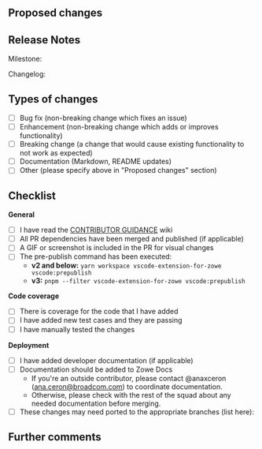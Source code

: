 ## Proposed changes

<!-- Describe the big picture of your changes here to communicate to the maintainers why we should accept this pull request. If it fixes a bug or resolves a feature request, be sure to link to that issue. -->

## Release Notes

<!-- Include the Milestone Number and a small description of your change that will be added to the changelog. -->
<!-- If there is a linked issue, it should have the same milestone as this PR. -->

Milestone:

Changelog:

## Types of changes

<!-- What types of changes does your code introduce to Zowe Explorer? Put an `x` in all boxes that apply. -->

- [ ] Bug fix (non-breaking change which fixes an issue)
- [ ] Enhancement (non-breaking change which adds or improves functionality)
- [ ] Breaking change (a change that would cause existing functionality to not work as expected)
- [ ] Documentation (Markdown, README updates)
- [ ] Other (please specify above in "Proposed changes" section)

## Checklist

<!-- Put an `x` in all boxes that apply. You can also fill these out after creating the PR. If you're unsure about any of them, don't hesitate to ask. We're here to help! This checklist will be used as reference for both the contributor and the reviewer. -->

**General**

- [ ] I have read the [CONTRIBUTOR GUIDANCE](https://github.com/zowe/zowe-explorer-vscode/wiki/Best-Practices:-Contributor-Guidance) wiki
- [ ] All PR dependencies have been merged and published (if applicable)
- [ ] A GIF or screenshot is included in the PR for visual changes
- [ ] The pre-publish command has been executed:
  - **v2 and below:** `yarn workspace vscode-extension-for-zowe vscode:prepublish`
  - **v3:** `pnpm --filter vscode-extension-for-zowe vscode:prepublish`

**Code coverage**

- [ ] There is coverage for the code that I have added
- [ ] I have added new test cases and they are passing
- [ ] I have manually tested the changes

**Deployment**

- [ ] I have added developer documentation (if applicable)
- [ ] Documentation should be added to Zowe Docs
  - If you're an outside contributor, please contact @anaxceron (ana.ceron@broadcom.com) to coordinate documentation.
  - Otherwise, please check with the rest of the squad about any needed documentation before merging.
- [ ] These changes may need ported to the appropriate branches (list here):

## Further comments

<!-- If this is a relatively large or complex change, kick off the discussion by explaining why you chose the solution you did, what alternatives you considered, etc... -->
